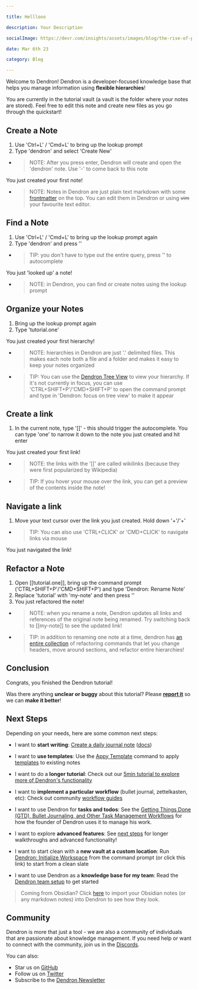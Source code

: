 ```yaml
---

title: Helllooo

description: Your Description

socialImage: https://devr.com/insights/assets/images/blog/the-rise-of-privacy-enhancing-technology/thumb.png

date: Mar 6th 23

category: Blog

---
```


Welcome to Dendron! Dendron is a developer-focused knowledge base that helps you manage information using **flexible hierarchies**!

You are currently in the tutorial vault (a vault is the folder where your notes are stored). Feel free to edit this note and create new files as you go through the quickstart!

## Create a Note

1. Use 'Ctrl+L' / 'Cmd+L' to bring up the lookup prompt
1. Type 'dendron' and select 'Create New'

- > NOTE: After you press enter, Dendron will create and open the 'dendron' note. Use '<CTRL>-<TAB>' to come back to this note

You just created your first note!

- > NOTE: Notes in Dendron are just plain text markdown with some [frontmatter](https://wiki.dendron.so/notes/ffec2853-c0e0-4165-a368-339db12c8e4b) on the top. You can edit them in Dendron or using ~~vim~~ your favourite text editor.

## Find a Note

1. Use 'Ctrl+L' / 'Cmd+L' to bring up the lookup prompt again
1. Type 'dendron' and press '<ENTER>'

- > TIP: you don't have to type out the entire query, press '<TAB>' to autocomplete

You just 'looked up' a note!

- > NOTE: in Dendron, you can find or create notes using the lookup prompt

## Organize your Notes

1. Bring up the lookup prompt again
1. Type 'tutorial.one'

You just created your first hierarchy!

- > NOTE: hierarchies in Dendron are just '.' delimited files. This makes each note both a file and a folder and makes it easy to keep your notes organized

- > TIP: You can use the [Dendron Tree View](https://wiki.dendron.so/notes/hur7r6gr3kqa56s2vme986j) to view your hierarchy. If it's not currently in focus, you can use 'CTRL+SHIFT+P'/'CMD+SHIFT+P' to open the command prompt and type in 'Dendron: focus on tree view' to make it appear

## Create a link

1. In the current note, type '[[' - this should trigger the autocomplete. You can type 'one' to narrow it down to the note you just created and hit enter
<!-- Enter '[[' below-->

<!-- End space-->

You just created your first link!

- > NOTE: the links with the '[[' are called wikilinks (because they were first popularized by Wikipedia)
- > TIP: If you hover your mouse over the link, you can get a preview of the contents inside the note!

## Navigate a link

1. Move your text cursor over the link you just created. Hold down '<CTRL>+<ENTER>'/'<CMD>+<ENTER>'

- > TIP: You can also use 'CTRL+CLICK' or 'CMD+CLICK' to navigate links via mouse

You just navigated the link!

## Refactor a Note

1. Open [[tutorial.one]], bring up the command prompt ('CTRL+SHIFT+P'/'CMD+SHIFT+P') and type 'Dendron: Rename Note'
1. Replace 'tutorial' with 'my-note' and then press '<ENTER>'
1. You just refactored the note!

- > NOTE: when you rename a note, Dendron updates all links and references of the original note being renamed. Try switching back to [[my-note]] to see the updated link!
- > TIP: in addition to renaming one note at a time, dendron has [an entire collection](https://wiki.dendron.so/notes/srajljj10V2dl19nCSFiC) of refactoring commands that let you change headers, move around sections, and refactor entire hierarchies!

## Conclusion

Congrats, you finished the Dendron tutorial!

Was there anything **unclear or buggy** about this tutorial? Please [**report it**](https://github.com/dendronhq/dendron/discussions/3266) so we can **make it better**!

## Next Steps

Depending on your needs, here are some common next steps:

- I want to **start writing**: [Create a daily journal note](command:dendron.createDailyJournalNote) ([docs](https://wiki.dendron.so/notes/ogIUqY5VDCJP28G3cAJhd))

- I want to **use templates**: Use the [Appy Template](https://wiki.dendron.so/notes/ftohqknticu6bw4cfmzskq6) command to apply [templates](https://wiki.dendron.so/notes/861cbdf8-102e-4633-9933-1f3d74df53d2) to existing notes

- I want to do a **longer tutorial**: Check out our [5min tutorial to explore more of Dendron's functionality](https://wiki.dendron.so/notes/678c77d9-ef2c-4537-97b5-64556d6337f1/)

- I want to **implement a particular workflow** (bullet journal, zettelkasten, etc): Check out community [workflow guides](https://wiki.dendron.so/notes/9313b845-d9bf-42c9-aad1-0da34794ce26)

- I want to use Dendron for **tasks and todos**: See the [Getting Things Done (GTD), Bullet Journaling, and Other Task Management Workflows](https://wiki.dendron.so/notes/ordz7r99w1v099v14hrwgnp) for how the founder of Dendron uses it to manage his work.

- I want to explore **advanced features**: See [next steps](https://wiki.dendron.so/notes/TflY5kn29HOLpp1pWT9tP) for longer walkthroughs and advanced functionality!

- I want to start clean with a **new vault at a custom location**: Run [Dendron: Initialize Workspace](command:dendron.initWS) from the command prompt (or click this link) to start from a clean slate

- I want to use Dendron as a **knowledge base for my team**: Read the [Dendron team setup](https://wiki.dendron.so/notes/98f6d928-3f61-49fb-9c9e-70c27d25f838) to get started

> Coming from Obsidian? Click [here](command:dendron.importObsidianPod) to import your Obsidian notes (or any markdown notes) into Dendron to see how they look.

## Community

Dendron is more that just a tool - we are also a community of individuals that are passionate about knowledge management. If you need help or want to connect with the community, join us in the [Discords](https://link.dendron.so/discord).

You can also:

- Star us on [GitHub](https://github.com/dendronhq/dendron)
- Follow us on [Twitter](https://twitter.com/dendronhq)
- Subscribe to the [Dendron Newsletter](https://link.dendron.so/newsletter)


